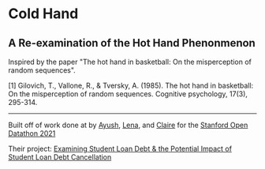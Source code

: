 # Cold Hand
## A Re-examination of the Hot Hand Phenonmenon

Inspired by the paper "The hot hand in basketball: On the misperception of random sequences".

[1] Gilovich, T., Vallone, R., & Tversky, A. (1985). The hot hand in basketball: On the misperception of random sequences. Cognitive psychology, 17(3), 295-314.

---
Built off of work done at by [Ayush](https://github.com/apandit42), [Lena](https://github.com/lena-han), and [Claire](https://github.com/MortonC78483) for the [Stanford Open Datathon 2021](https://datathon.stanford.edu/)

Their project: [Examining Student Loan Debt & the Potential Impact of Student Loan Debt Cancellation](https://apandit42.github.io/datathon2021/)

